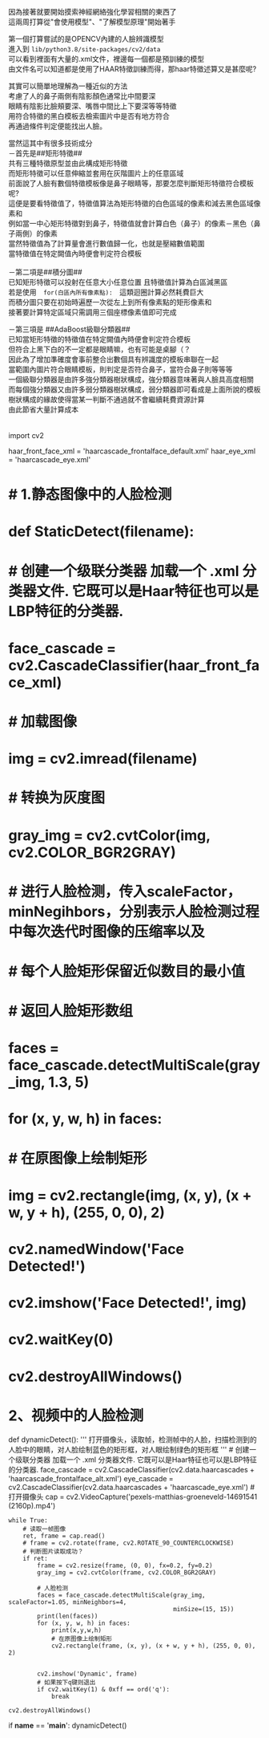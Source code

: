   
因為接著就要開始摸索神經網絡強化學習相關的東西了  
這兩周打算從"會使用模型"、"了解模型原理"開始著手  
  
  
第一個打算嘗試的是OPENCV內建的人臉辨識模型  
進入到 `lib/python3.8/site-packages/cv2/data`    
可以看到裡面有大量的.xml文件，裡邊每一個都是預訓練的模型  
由文件名可以知道都是使用了HAAR特徵訓練而得，那haar特徵述算又是甚麼呢?  
  
其實可以簡單地理解為一種近似的方法  
考慮了人的鼻子兩側有陰影顏色通常比中間要深  
眼睛有陰影比臉頰要深、嘴唇中間比上下要深等等特徵  
用符合特徵的黑白模板去檢索圖片中是否有地方符合  
再通過條件判定便能找出人臉。  
   
當然這其中有很多技術成分　  
－首先是##矩形特徵##  
共有三種特徵原型並由此構成矩形特徵   
而矩形特徵可以任意伸縮並套用在灰階圖片上的任意區域   
前面說了人臉有數個特徵模板像是鼻子眼睛等，那要怎麼判斷矩形特徵符合模板呢?  
這便是要看特徵值了，特徵值算法為矩形特徵的白色區域的像素和減去黑色區域像素和  
例如當一中心矩形特徵對到鼻子，特徵值就會計算白色（鼻子）的像素－黑色（鼻子兩側）的像素  
當然特徵值為了計算量會進行數值歸一化，也就是壓縮數值範圍  <br>
當特徵值在特定闕值內時便會判定符合模板<br>
<br>
－第二項是##積分圖## <br>
已知矩形特徵可以投射在任意大小任意位置
且特徵值計算為白區減黑區<br>
若是使用　`for(白區內所有像素點):`　這類迴圈計算必然耗費巨大  
而積分圖只要在初始時遍歷一次從左上到所有像素點的矩形像素和  
接著要計算特定區域只需調用三個座標像素值即可完成

－第三項是 ##AdaBoost級聯分類器##  
已知當矩形特徵的特徵值在特定闕值內時便會判定符合模板  
但符合上黑下白的不一定都是眼睛嘛，也有可能是桌腳（？  
因此為了增加準確度會事前整合出數個具有辨識度的模板串聯在一起  
當範圍內圖片符合眼睛模板，則判定是否符合鼻子，當符合鼻子則等等等  
一個級聯分類器是由許多強分類器樹狀構成，強分類器意味著與人臉具高度相關  
而每個強分類器又由許多弱分類器樹狀構成，弱分類器即可看成是上面所說的模板  
樹狀構成的緣故使得當某一判斷不通過就不會繼續耗費資源計算  
由此節省大量計算成本  
　　

import cv2

haar_front_face_xml = 'haarcascade_frontalface_default.xml'
haar_eye_xml = 'haarcascade_eye.xml'

# # 1.静态图像中的人脸检测
# def StaticDetect(filename):
#     # 创建一个级联分类器 加载一个 .xml 分类器文件. 它既可以是Haar特征也可以是LBP特征的分类器.
#     face_cascade = cv2.CascadeClassifier(haar_front_face_xml)
#
#     # 加载图像
#     img = cv2.imread(filename)
#     # 转换为灰度图
#     gray_img = cv2.cvtColor(img, cv2.COLOR_BGR2GRAY)
#     # 进行人脸检测，传入scaleFactor，minNegihbors，分别表示人脸检测过程中每次迭代时图像的压缩率以及
#     # 每个人脸矩形保留近似数目的最小值
#     # 返回人脸矩形数组
#     faces = face_cascade.detectMultiScale(gray_img, 1.3, 5)
#     for (x, y, w, h) in faces:
#         # 在原图像上绘制矩形
#         img = cv2.rectangle(img, (x, y), (x + w, y + h), (255, 0, 0), 2)
#     cv2.namedWindow('Face Detected!')
#     cv2.imshow('Face Detected!', img)
#     cv2.waitKey(0)
#     cv2.destroyAllWindows()


# 2、视频中的人脸检测
def dynamicDetect():
    '''
    打开摄像头，读取帧，检测帧中的人脸，扫描检测到的人脸中的眼睛，对人脸绘制蓝色的矩形框，对人眼绘制绿色的矩形框
    '''
    # 创建一个级联分类器 加载一个 .xml 分类器文件. 它既可以是Haar特征也可以是LBP特征的分类器.
    face_cascade = cv2.CascadeClassifier(cv2.data.haarcascades + 'haarcascade_frontalface_alt.xml')
    eye_cascade = cv2.CascadeClassifier(cv2.data.haarcascades + 'haarcascade_eye.xml')
    # 打开摄像头
    cap = cv2.VideoCapture('pexels-matthias-groeneveld-14691541 (2160p).mp4')

    while True:
        # 读取一帧图像
        ret, frame = cap.read()
        # frame = cv2.rotate(frame, cv2.ROTATE_90_COUNTERCLOCKWISE)
        # 判断图片读取成功？
        if ret:
            frame = cv2.resize(frame, (0, 0), fx=0.2, fy=0.2)
            gray_img = cv2.cvtColor(frame, cv2.COLOR_BGR2GRAY)

            # 人脸检测
            faces = face_cascade.detectMultiScale(gray_img, scaleFactor=1.05, minNeighbors=4,
                                                  minSize=(15, 15))
            print(len(faces))
            for (x, y, w, h) in faces:
                print(x,y,w,h)
                # 在原图像上绘制矩形
                cv2.rectangle(frame, (x, y), (x + w, y + h), (255, 0, 0), 2)


            cv2.imshow('Dynamic', frame)
            # 如果按下q键则退出
            if cv2.waitKey(1) & 0xff == ord('q'):
                break

    cv2.destroyAllWindows()


if __name__ == '__main__':
    dynamicDetect()


